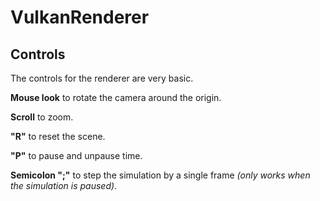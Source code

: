 # VulkanRenderer

## Controls

The controls for the renderer are very basic.

**Mouse look** to rotate the camera around the origin.

**Scroll** to zoom.

**"R"** to reset the scene.

**"P"** to pause and unpause time.

**Semicolon ";"** to step the simulation by a single frame *(only works when the simulation is paused)*.


